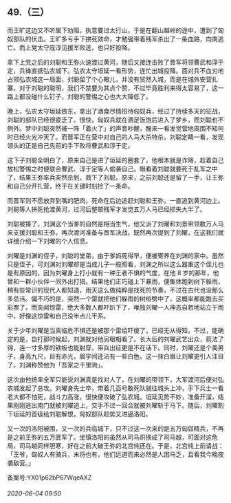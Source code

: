 ## 49.（三）
而王旷这边又不听属下劝阻，执意要过太行山，于是在翻山越岭的途中，遭到了匈奴部队的伏击。王旷多亏手下拼死效命，才勉强带着残军杀出了一条血路，向南逃亡。而上党太守庞淳见援军败逃，也只好投降。



拿下上党之后的刘聪和王弥火速渡过黄河，随后又接连击败了晋军将领曹武和淳于定，兵锋直抵弘农城下。弘农太守垣延一看形势，连忙出城投降。面对兵不血刃地占领弘农城这一局面，刘聪留了个心眼儿，并没有贸然入城，而是在城外安营扎寨。对于刘聪的聪明，我们不禁要为其点个赞，不过毕竟胜利来得太容易了，这一路上都没碰什么钉子，刘聪的警惕之心也大大降低了。



晚上，弘农太守垣延做东，拿出了酒食尽情招待匈奴兵，经过了持续多天的征战，刘聪的部队已经很疲乏了。很快，匈奴兵就在酒足饭饱后进入了梦乡，而刘聪也不例外。梦中刘聪突然被一阵「着火了」的声音吵醒，醒来一看发觉营地周围不知何时已经火光冲天了。而晋军正在营中对自己的人马大杀特杀，刘聪定睛一看，发现领头的正是自己先前的手下败将曹武和淳于定。



这下子刘聪全明白了，原来自己是进了垣延的圈套了，他根本就是诈降，趁着自己放松警惕之时便联合曹武、淳于定等人偷袭自己。眼看着刘聪就要死于乱军之中了，结果王弥率兵突然杀到，救下了刘聪。原来，之前刘聪还是留了一手，让王弥和自己分开扎营，终于在关键时刻捡了一条命。



而晋军则不愿放弃到嘴的肥肉，死命在后边追赶刘聪和王弥，一直追到黄河边上。刘聪等人拼死抢渡黄河，过河后整顿残军才发觉五万人马已经损失大半了。



刘聪被揍了，刘渊这个当爹的自然是相当生气，他又派了刘曜和刘景带领数万人马来支援刘聪和王弥，再次渡河准备与晋军决战。既然再次提到了刘曜，在这我们就详细介绍一下刘曜的个人信息。



刘曜是刘渊的侄子，刘聪的堂弟，由于爹妈死得早，便被寄养在刘渊的家中。虽然只是侄子，可刘渊对刘曜却是当成儿子一般照看，刘渊之所以这么器重这个侄儿也是有原因的。因为刘曜身上打小就有一种王者不惧的气度，在他 8 岁的那年，他曾和一群小伙伴一同外出打猎。结果他们正巧碰上下暴雨，便集体跑到树下躲雨，稍有些常识的现代人都知道，雨天这么做纯粹是找死的节奏，不过在古代也没那么多忌讳。偏不巧的是，突然一个雷就把他们躲雨的树给劈中了，这概率都能跑去买彩票了。而突闻惊雷，绝大多数人都吓趴下了，唯独刘曜一人神态自若地站立于雨中，好像这惊雷和自己没半点儿干系。



关于少年刘曜是当真临危不惧还是被那个雷给吓傻了，已经无从得知，不过，能确定的是，自打那时候起，刘渊就对他另眼相看了。长大后的刘曜武艺出众，箭法了得，连一寸多厚的铁板也能射穿，带兵出征更是不在话下。同时，刘曜还是个美男子，身高九尺，目有赤光，眉宇间还沾有一些白色。这一抹白眉让刘曜更引人注目了，刘渊称赞他为「吾家之千里驹」。



这次由他统率全军只能说刘渊真是找对人了，在刘曜的带领下，大军渡河后便对弘农城发起了总攻。刘曜身先士卒，带着几百号敢死队就往城头上冲，手下兵士一看老大都不怕死，战斗力高涨，很快便攻破了弘农城。垣延见势不妙，准备开溜，结果刚刚逃出南门就被刘曜追上，交手不过一回合就被刘曜斩于马下。随后，刘曜割下垣延的首级给刘聪解恨，匈奴部队趁势又进逼洛阳。



又一次的洛阳被围，又一次的兵临城下，只不过这一次来的是五万匈奴精兵，不再是之前王弥的五万匪军了。坐镇洛阳的虽然从司马炽换成了司马越，可面对这危局，司马越同样胆寒，好在之前大破王弥的北宫纯还在。于是，北宫纯上前请战：「王爷，匈奴人有骑兵，末将也有，他们远道而来必然是人困马乏，且看我今晚夜袭敌营。」



备案号:YX01p62bP67WqeAXZ


###### 2020-06-04 09:50
